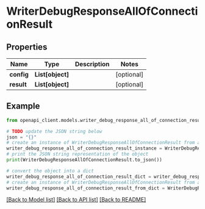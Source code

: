 # WriterDebugResponseAllOfConnectionResult


## Properties

Name | Type | Description | Notes
------------ | ------------- | ------------- | -------------
**config** | **List[object]** |  | [optional] 
**result** | **List[object]** |  | [optional] 

## Example

```python
from openapi_client.models.writer_debug_response_all_of_connection_result import WriterDebugResponseAllOfConnectionResult

# TODO update the JSON string below
json = "{}"
# create an instance of WriterDebugResponseAllOfConnectionResult from a JSON string
writer_debug_response_all_of_connection_result_instance = WriterDebugResponseAllOfConnectionResult.from_json(json)
# print the JSON string representation of the object
print(WriterDebugResponseAllOfConnectionResult.to_json())

# convert the object into a dict
writer_debug_response_all_of_connection_result_dict = writer_debug_response_all_of_connection_result_instance.to_dict()
# create an instance of WriterDebugResponseAllOfConnectionResult from a dict
writer_debug_response_all_of_connection_result_from_dict = WriterDebugResponseAllOfConnectionResult.from_dict(writer_debug_response_all_of_connection_result_dict)
```
[[Back to Model list]](../README.md#documentation-for-models) [[Back to API list]](../README.md#documentation-for-api-endpoints) [[Back to README]](../README.md)


